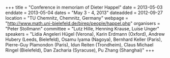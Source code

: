 +++
title = "Conference in memoriam of Dieter Happel"
date = 2013-05-03
enddate = 2013-05-04
dates = "May 3 - 4, 2013"
dateadded = 2012-09-27
location = "TU Chemnitz, Chemnitz, Germany"
webpage = "http://www.math.uni-bielefeld.de/birep/people/happel.php"
organisers = "Peter Stollmann"
committee = "Lutz Hille, Henning Krause, Luise Unger"
speakers = "Lidia Angeleri Hügel (Verona), Karin Erdmann (Oxford), Andrew Hubery (Leeds, Bielefeld), Osamu Iyama (Nagoya), Bernhard Keller (Paris), Pierre-Guy Plamondon (Paris), Idun Reiten (Trondheim), Claus Michael Ringel (Bielefeld), Dan Zacharia (Syracuse), Pu Zhang (Shanghai)"
+++
